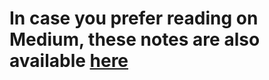 # In case you prefer reading on Medium, these notes are also available [here](https://medium.com/@agasthi.kothurkar/aws-csa-2017-study-guide-90fa9ee7c9d0)
